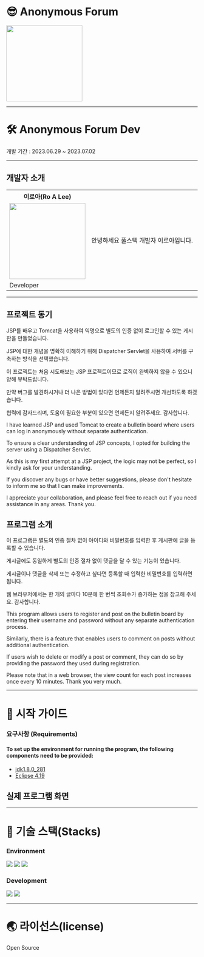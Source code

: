 # 😎 Anonymous Forum

<p>
  <img src="https://github.com/LeeRoa/AnonymousForum/assets/132882290/cbc75daa-6672-4890-8d0b-225d4fbb2c7c" width = 200>
</p>

---

# 🛠 Anonymous Forum Dev
개발 기간 : 2023.06.29 ~ 2023.07.02

---

## 개발자 소개
<table>
  <tr>
    <th>이로아(Ro A Lee)</th>
    <td rowspan="3" width = 500>안녕하세요 풀스택 개발자 이로아입니다.</td>
  <tr>
    <td> 
      <img src="https://github.com/LeeRoa/HangManGame/assets/132882290/08650c7b-c203-4fcc-9737-09ff3232417e" width = 200>
    </td>
  </tr>
  <tr>
    <td>Developer</td>
  </tr>
</table>

---

## 프로젝트 동기

JSP를 배우고 Tomcat을 사용하여 익명으로 별도의 인증 없이 로그인할 수 있는 게시판을 만들었습니다. 

JSP에 대한 개념을 명확히 이해하기 위해 Dispatcher Servlet을 사용하여 서버를 구축하는 방식을 선택했습니다.

이 프로젝트는 처음 시도해보는 JSP 프로젝트이므로 로직이 완벽하지 않을 수 있으니 양해 부탁드립니다. 

만약 버그를 발견하시거나 더 나은 방법이 있다면 언제든지 알려주시면 개선하도록 하겠습니다. 

협력에 감사드리며, 도움이 필요한 부분이 있으면 언제든지 알려주세요. 감사합니다.


I have learned JSP and used Tomcat to create a bulletin board where users can log in anonymously without separate authentication. 

To ensure a clear understanding of JSP concepts, I opted for building the server using a Dispatcher Servlet. 

As this is my first attempt at a JSP project, the logic may not be perfect, so I kindly ask for your understanding. 

If you discover any bugs or have better suggestions, please don't hesitate to inform me so that I can make improvements. 

I appreciate your collaboration, and please feel free to reach out if you need assistance in any areas. Thank you.

## 프로그램 소개

이 프로그램은 별도의 인증 절차 없이 아이디와 비밀번호를 입력한 후 게시판에 글을 등록할 수 있습니다. 

게시글에도 동일하게 별도의 인증 절차 없이 댓글을 달 수 있는 기능이 있습니다. 

게시글이나 댓글을 삭제 또는 수정하고 싶다면 등록할 때 입력한 비밀번호를 입력하면 됩니다. 

웹 브라우저에서는 한 개의 글마다 10분에 한 번씩 조회수가 증가하는 점을 참고해 주세요. 감사합니다.


This program allows users to register and post on the bulletin board by entering their username and password without any separate authentication process. 

Similarly, there is a feature that enables users to comment on posts without additional authentication. 

If users wish to delete or modify a post or comment, they can do so by providing the password they used during registration. 

Please note that in a web browser, the view count for each post increases once every 10 minutes. Thank you very much.

---

# 📝 시작 가이드

### 요구사항 (Requirements)
#### To set up the environment for running the program, the following components need to be provided:
* [jdk1.8.0_281](https://www.oracle.com/kr/java/technologies/downloads/)
* [Eclipse 4.19](https://www.eclipse.org/downloads/packages/)


## 실제 프로그램 화면
<p align="center">
</p>

---

# 🎢 기술 스택(Stacks)
### Environment
<img src="https://img.shields.io/badge/eclipse-2C2255?style=for-the-badge&logo=eclipse&logoColor=white">  <img src="https://img.shields.io/badge/github-181717?style=for-the-badge&logo=github&logoColor=white"> <img src="https://img.shields.io/badge/git-F05032?style=for-the-badge&logo=git&logoColor=white"> 

### Development
<img src="https://img.shields.io/badge/java-2A6379?style=for-the-badge&logo=java&logoColor=white"> <img src="https://img.shields.io/badge/css-1572B6?style=for-the-badge&logo=css&logoColor=white">

---

# 🌏 라이선스(license)
Open Source
